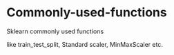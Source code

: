 # Commonly-used-functions
Sklearn commonly used functions

like train_test_split,
Standard scaler,
MinMaxScaler etc.

